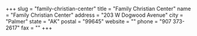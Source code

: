 +++
slug = "family-christian-center"
title = "Family Christian Center"
name = "Family Christian Center"
address = "203 W Dogwood Avenue"
city = "Palmer"
state = "AK"
postal = "99645"
website = ""
phone = "907 373-2617"
fax = ""
+++
